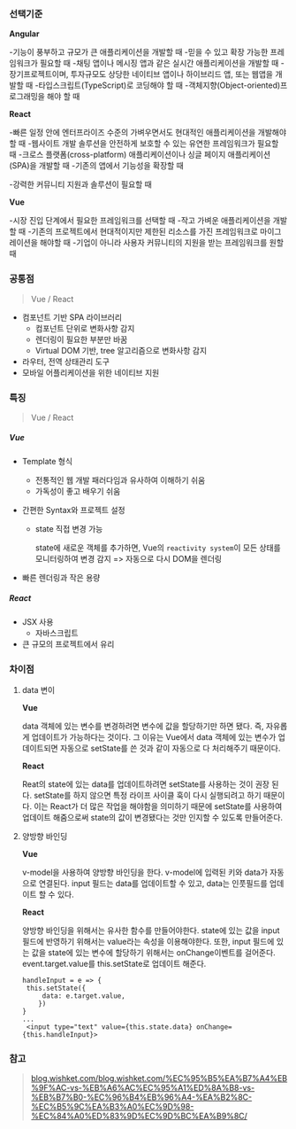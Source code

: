 ### **선택기준**

**Angular**

-기능이 풍부하고 규모가 큰 애플리케이션을 개발할 때
-믿을 수 있고 확장 가능한 프레임워크가 필요할 때
-채팅 앱이나 메시징 앱과 같은 실시간 애플리케이션을 개발할 때
-장기프로젝트이며, 투자규모도 상당한 네이티브 앱이나 하이브리드 앱, 또는 웹앱을 개발할 때
-타입스크립트(TypeScript)로 코딩해야 할 때
-객체지향(Object-oriented)프로그래밍을 해야 할 때

 

**React**

-빠른 일정 안에 엔터프라이즈 수준의 가벼우면서도 현대적인 애플리케이션을 개발해야 할 때
-웹사이트 개발 솔루션을 안전하게 보호할 수 있는 유연한 프레임워크가 필요할 때
-크로스 플랫폼(cross-platform) 애플리케이션이나 싱글 페이지 애플리케이션(SPA)을 개발할 때
-기존의 앱에서 기능성을 확장할 때

-강력한 커뮤니티 지원과 솔루션이 필요할 때

 

**Vue**

-시장 진입 단계에서 필요한 프레임워크를 선택할 때
-작고 가벼운 애플리케이션을 개발할 때
-기존의 프로젝트에서 현대적이지만 제한된 리소스를 가진 프레임워크로 마이그레이션을 해야할 때
-기업이 아니라 사용자 커뮤니티의 지원을 받는 프레임워크를 원할 때

###  

### 공통점

> Vue / React

- 컴포넌트 기반 SPA 라이브러리
  - 컴포넌트 단위로 변화사항 감지
  - 렌더링이 필요한 부분만 바꿈
  - Virtual DOM 기반, tree 알고리즘으로 변화사항 감지
- 라우터, 전역 상태관리 도구
- 모바일 어플리케이션을 위한 네이티브 지원



### 특징

> Vue / React

##### Vue

- Template 형식

  - 전통적인 웹 개발 패러다임과 유사하여 이해하기 쉬움
  - 가독성이 좋고 배우기 쉬움

- 간편한 Syntax와 프로젝트 설정

  - state 직접 변경 가능

    state에 새로운 객체를 추가하면, Vue의 `reactivity system`이 모든 상태를 모니터링하여 변경 감지 => 자동으로 다시 DOM을 렌더링

- 빠른 렌더링과 작은 용량



##### React

- JSX 사용
  - 자바스크립트
- 큰 규모의 프로젝트에서 유리



### **차이점**

1. data 변이

   **Vue**

   data 객체에 있는 변수를 변경하려면 변수에 값을 할당하기만 하면 됐다. 즉, 자유롭게 업데이트가 가능하다는 것이다. 그 이유는 Vue에서 data 객체에 있는 변수가 업데이트되면 자동으로 setState를 쓴 것과 같이 자동으로 다 처리해주기 때문이다.

    

   **React**

   Reat의 state에 있는 data를 업데이트하려면 setState를 사용하는 것이 권장 된다. setState를 하지 않으면 특정 라이프 사이클 훅이 다시 실행되려고 하기 때문이다. 이는 React가 더 많은 작업을 해야함을 의미하기 때문에 setState를 사용하여 업데이트 해줌으로써 state의 값이 변경됐다는 것만 인지할 수 있도록 만들어준다.

2. 양방향 바인딩

   **Vue**

   v-model을 사용하여 양방향 바인딩을 한다. v-model에 입력된 키와 data가 자동으로 연결된다. input 필드는 data를 업데이트할 수 있고, data는 인풋필드를 업데이트 할 수 있다.

    

   **React**

   양방향 바인딩을 위해서는 유사한 함수를 만들어야한다. state에 있는 값을 input 필드에 반영하기 위해서는 value라는 속성을 이용해야한다. 또한, input 필드에 있는 값을 state에 있는 변수에 할당하기 위해서는 onChange이벤트를 걸어준다. event.target.value를 this.setState로 업데이트 해준다.

   ```
   handleInput = e => {
   	this.setState({
       	data: e.target.value,
       })
   }
   ...
   	<input type="text" value={this.state.data} onChange={this.handleInput}>
   ```

    

### 참고

> [blog.wishket.com/](http://blog.wishket.com/)[blog.wishket.com/%EC%95%B5%EA%B7%A4%EB%9F%AC-vs-%EB%A6%AC%EC%95%A1%ED%8A%B8-vs-%EB%B7%B0-%EC%96%B4%EB%96%A4-%EA%B2%8C-%EC%B5%9C%EA%B3%A0%EC%9D%98-%EC%84%A0%ED%83%9D%EC%9D%BC%EA%B9%8C/](http://blog.wishket.com/앵귤러-vs-리액트-vs-뷰-어떤-게-최고의-선택일까/)